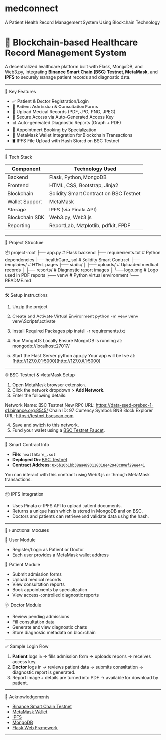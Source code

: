 # medconnect

A Patient Health Record Management System Using Blockchain Technology

# 🏥 Blockchain-based Healthcare Record Management System

A decentralized healthcare platform built with Flask, MongoDB, and Web3.py, integrating **Binance Smart Chain (BSC) Testnet**, **MetaMask**, and **IPFS** to securely manage patient records and diagnostic data.

---

 🚀 Key Features

- ✅ Patient & Doctor Registration/Login
- 📄 Patient Admission & Consultation Forms
- 📁 Upload Medical Records (PDF, JPG, PNG, JPEG)
- 🔑 Secure Access via Auto-Generated Access Key
- 📊 Auto-generated Diagnostic Reports (Graph + PDF)
- 📅 Appointment Booking by Specialization
- 🔐 MetaMask Wallet Integration for Blockchain Transactions
- 🛢️ IPFS File Upload with Hash Stored on BSC Testnet

---

 🧱 Tech Stack

| Component       | Technology Used                          |
|----------------|-------------------------------------------|
| Backend         | Flask, Python, MongoDB                   |
| Frontend        | HTML, CSS, Bootstrap, Jinja2             |
| Blockchain      | Solidity Smart Contract on BSC Testnet   |
| Wallet Support  | MetaMask                                 |
| Storage         | IPFS (via Pinata API)                    |
| Blockchain SDK  | Web3.py, Web3.js                         |
| Reporting       | ReportLab, Matplotlib, pdfkit, FPDF      |

---

 📁 Project Structure


📦 project-root
├── app.py                       # Flask backend
├── requirements.txt             # Python dependencies
├── healthCare_.sol             # Solidity Smart Contract
├── templates/                  # HTML pages
├── static/
│   ├── uploads/                # Uploaded medical records
│   ├── reports/                # Diagnostic report images
│   └── logo.png                # Logo used in PDF reports
├── venv/                       # Python virtual environment
└── README.md


---

 🛠️ Setup Instructions

 1. Unzip the project


 2. Create and Activate Virtual Environment
python -m venv venv
venv\Scripts\activate 


 3. Install Required Packages
pip install -r requirements.txt


 4. Run MongoDB Locally
Ensure MongoDB is running at:
mongodb://localhost:27017/


 5. Start the Flask Server
python app.py
Your app will be live at: [http://127.0.0.1:5000](http://127.0.0.1:5000)

---

 🌐 BSC Testnet & MetaMask Setup

1. Open MetaMask browser extension.
2. Click the network dropdown > **Add Network**.
3. Enter the following details:


Network Name: BSC Testnet
New RPC URL: https://data-seed-prebsc-1-s1.binance.org:8545/
Chain ID: 97
Currency Symbol: BNB
Block Explorer URL: https://testnet.bscscan.com


4. Save and switch to this network.
5. Fund your wallet using a [BSC Testnet Faucet](https://testnet.bnbchain.org/faucet-smart).

---

 🔐 Smart Contract Info

- **File**: `healthCare_.sol`
- **Deployed On**: [BSC Testnet](https://testnet.bscscan.com)
- **Contract Address**: [`0x6b10b1bb38aa4893118318e42940c88ef29ee441`](https://testnet.bscscan.com/address/0x6b10b1bb38aa4893118318e42940c88ef29ee441#readContract)

You can interact with this contract using Web3.js or through MetaMask transactions.

---

 📦 IPFS Integration

- Uses Pinata or IPFS API to upload patient documents.
- Returns a unique hash which is stored in MongoDB and on BSC.
- Doctors and patients can retrieve and validate data using the hash.

---

 🧪 Functional Modules

 🧍 User Module
- Register/Login as Patient or Doctor
- Each user provides a MetaMask wallet address

 📄 Patient Module
- Submit admission forms
- Upload medical records
- View consultation reports
- Book appointments by specialization
- View access-controlled diagnostic reports

 🩺 Doctor Module
- Review pending admissions
- Fill consultation data
- Generate and view diagnostic charts
- Store diagnostic metadata on blockchain

---

 ✅ Sample Login Flow

1. **Patient** logs in → fills admission form → uploads reports → receives access key.
2. **Doctor** logs in → reviews patient data → submits consultation → diagnostic report is generated.
3. Report image + details are turned into PDF → available for download by patient.

---

 🙌 Acknowledgements

- [Binance Smart Chain Testnet](https://testnet.bscscan.com)
- [MetaMask Wallet](https://metamask.io/)
- [IPFS](https://ipfs.tech/)
- [MongoDB](https://www.mongodb.com/)
- [Flask Web Framework](https://flask.palletsprojects.com/)


---
